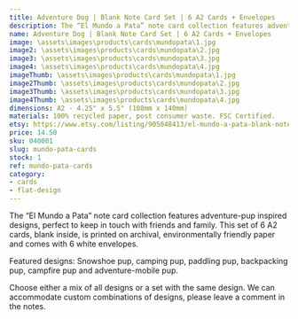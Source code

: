 ```yaml
---
title: Adventure Dog | Blank Note Card Set | 6 A2 Cards + Envelopes
description: The “El Mundo a Pata” note card collection features adventure-pup inspired designs, perfect to keep in touch with friends and family. This set of 6 A2 cards, blank inside, is printed on archival, environmentally friendly paper and comes with 10 white envelopes.
name: Adventure Dog | Blank Note Card Set | 6 A2 Cards + Envelopes
image: \assets\images\products\cards\mundopata\1.jpg
image2: \assets\images\products\cards\mundopata\2.jpg
image3: \assets\images\products\cards\mundopata\3.jpg
image4: \assets\images\products\cards\mundopata\4.jpg
imageThumb: \assets\images\products\cards\mundopata\1.jpg
image2Thumb: \assets\images\products\cards\mundopata\2.jpg
image3Thumb: \assets\images\products\cards\mundopata\3.jpg
image4Thumb: \assets\images\products\cards\mundopata\4.jpg
dimensions: A2 - 4.25" x 5.5" (108mm x 140mm)
materials: 100% recycled paper, post consumer waste. FSC Certified.
etsy: https://www.etsy.com/listing/905048413/el-mundo-a-pata-blank-note-card-set
price: 14.50
sku: 040001
slug: mundo-pata-cards
stock: 1
ref: mundo-pata-cards
category:
- cards
- flat-design
---
```

The “El Mundo a Pata” note card collection features adventure-pup inspired designs, perfect to keep in touch with friends and family. This set of 6 A2 cards, blank inside, is printed on archival, environmentally friendly paper and comes with 6 white envelopes.

Featured designs: Snowshoe pup, camping pup, paddling pup, backpacking pup, campfire pup and adventure-mobile pup.

Choose either a mix of all designs or a set with the same design. We can accommodate custom combinations of designs, please leave a comment in the notes.
